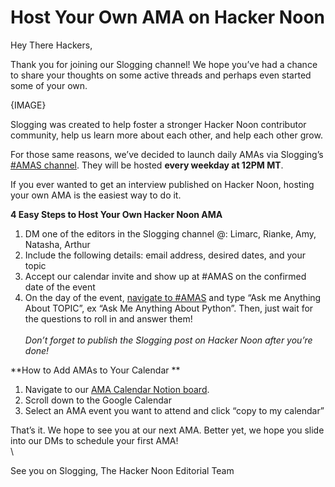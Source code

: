 



# Host Your Own AMA on Hacker Noon 



Hey There Hackers,

Thank you for joining our Slogging channel! We hope you’ve had a chance to share your thoughts on some active threads and perhaps even started some of your own. 



{IMAGE}


Slogging was created to help foster a stronger Hacker Noon contributor community, help us learn more about each other, and help each other grow.

For those same reasons, we’ve decided to launch daily AMAs via Slogging’s [#AMAS channel](https://slogging.slack.com/archives/C01D94MM0VB). They will be hosted **every weekday at 12PM MT**. 

If you ever wanted to get an interview published on Hacker Noon, hosting your own AMA is the easiest way to do it.

**4 Easy Steps to Host Your Own Hacker Noon AMA**



1. DM one of the editors in the Slogging channel @: Limarc, Rianke, Amy, Natasha, Arthur
2. Include the following details: email address, desired dates, and your topic
3. Accept our calendar invite and show up at #AMAS on the confirmed date of the event
4. On the day of the event, [navigate to #AMAS](https://slogging.slack.com/archives/C01D94MM0VB) and type “Ask me Anything About TOPIC”, ex “Ask Me Anything About Python”. Then, just wait for the questions to roll in and answer them!  \
 \
_Don’t forget to publish the Slogging post on Hacker Noon after you’re done!_

**How to Add AMAs to Your Calendar **

1. Navigate to our [AMA Calendar Notion board](https://www.notion.so/Slogging-AMA-Calendar-fba81581bcbb4472a940d31fb3e5814d). 
2. Scroll down to the Google Calendar
3. Select an AMA event you want to attend and click “copy to my calendar”

That’s it. We hope to see you at our next AMA. Better yet, we hope you slide into our DMs to schedule your first AMA! \
 \


See you on Slogging,
The Hacker Noon Editorial Team 

